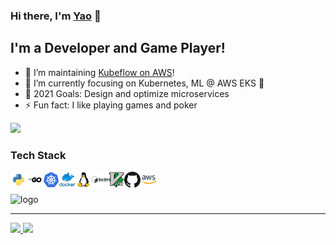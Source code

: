 ### Hi there, I'm [Yao][linkedin] 👋

## I'm a Developer and Game Player! 
- 🔭 I’m maintaining [Kubeflow on AWS][kubeflowwebsite]!
- 🌱 I’m currently focusing on Kubernetes, ML @ AWS EKS 🤣
- 🥅 2021 Goals: Design and optimize microservices
- ⚡ Fun fact: I like playing games and poker

![](https://komarev.com/ghpvc/?username=PatrickXYS)

### Tech Stack
<img align="left" alt="Python" width="26px" src="https://raw.githubusercontent.com/github/explore/master/topics/python/python.png" />
<img align="left" alt="Golang" width="26px" src="https://raw.githubusercontent.com/github/explore/master/topics/go/go.png" />
<img align="left" alt="Kubernetes" width="26px" src="https://raw.githubusercontent.com/github/explore/master/topics/kubernetes/kubernetes.png" />
<img align="left" alt="Docker" width="26px" src="https://raw.githubusercontent.com/github/explore/master/topics/docker/docker.png" />
<img align="left" alt="Linux" width="26px" src="https://raw.githubusercontent.com/github/explore/master/topics/linux/linux.png" />
<img align="left" alt="Bash" width="26px" src="https://raw.githubusercontent.com/github/explore/master/topics/bash/bash.png" />
<img align="left" alt="Vim" width="26px" src="https://raw.githubusercontent.com/github/explore/master/topics/vim/vim.png" />
<img align="left" alt="GitHub" width="26px" src="https://raw.githubusercontent.com/github/explore/master/topics/github/github.png" />
<img align="left" alt="AWS" width="26px" src="https://raw.githubusercontent.com/github/explore/master/topics/aws/aws.png" />

<br />
<br />

<img src="https://github-profile-trophy.vercel.app/?username=PatrickXYS&theme=flat&column=7&margin-w=10" alt="logo" height="160" align="center" />


---

<a href="https://github.com/PatrickXYS">
  <img height="160em" src="https://github-readme-stats.vercel.app/api?username=PatrickXYS&show_icons=true&include_all_commits=true&custom_title=GitHub+Stats&theme=vue">
  <img height="160em" src="https://github-readme-stats.vercel.app/api/top-langs/?username=PatrickXYS&layout=compact&theme=vue">
</a>

[kubeflowwebsite]: https://github.com/kubeflow 
[linkedin]: https://www.linkedin.com/in/yao-chuck-xiao-6639a4167/
